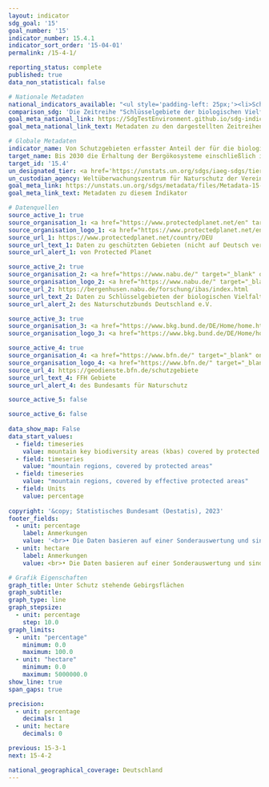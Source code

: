 ```yaml
---
layout: indicator    
sdg_goal: '15'    
goal_number: '15'    
indicator_number: 15.4.1    
indicator_sort_order: '15-04-01'    
permalink: /15-4-1/    

reporting_status: complete    
published: true    
data_non_statistical: false    

# Nationale Metadaten    
national_indicators_available: "<ul style='padding-left: 25px;'><li>Schlüsselgebiete der biologischen Vielfalt in Gebirgen, die unter Schutz stehen</li> <li> Flächen in Gebirgen, die unter Schutz stehen</li> <li> Flächen in Gebirgen, die unter effektivem Schutz stehen</li></ul>"    
comparison_sdg: 'Die Zeitreihe "Schlüsselgebiete der biologischen Vielfalt in Gebirgen, die unter Schutz stehen" entspricht teilweise den globalen Metadaten. Die Zeitreihen "Flächen in Gebirgen, die unter Schutz stehen" und "Flächen in Gebirgen, die unter effektivem Schutz stehen" bieten zusätzliche Informationen.'    
goal_meta_national_link: https://SdgTestEnvironment.github.io/sdg-indicators/public/Meta/15.4.1.pdf
goal_meta_national_link_text: Metadaten zu den dargestellten Zeitreihen    

# Globale Metadaten    
indicator_name: Von Schutzgebieten erfasster Anteil der für die biologische Vielfalt bedeutsamen Gebiete in den Bergen    
target_name: Bis 2030 die Erhaltung der Bergökosysteme einschließlich ihrer biologischen Vielfalt sicherstellen, um ihre Fähigkeit zur Erbringung wesentlichen Nutzens für die nachhaltige Entwicklung zu stärken    
target_id: '15.4'    
un_designated_tier: <a href='https://unstats.un.org/sdgs/iaeg-sdgs/tier-classification/' title='Klicken Sie hier um weitere Informationen zur UN-Tier-Klassifikation zu erhalten.'  target='_blank'>Tier I</a>    
un_custodian_agency: Weltüberwachungszentrum für Naturschutz der Vereinten Nationen (UNEP-WCMC)<br>Umweltprogramm der Vereinten Nationen (UNEP)<br>Internationale Union zur Bewahrung der Natur (IUCN)    
goal_meta_link: https://unstats.un.org/sdgs/metadata/files/Metadata-15-04-01.pdf    
goal_meta_link_text: Metadaten zu diesem Indikator        

# Datenquellen
source_active_1: true
source_organisation_1: <a href="https://www.protectedplanet.net/en" target="_blank" onclick="return confirm_alert('von Protected Planet');"> Protected Planet </a>
source_organisation_logo_1: <a href="https://www.protectedplanet.net/en" target="_blank" onclick="return confirm_alert('von Protected Planet');"><img src="https://g205sdgs.github.io/sdg-indicators/public/OrgImgDe/pp.png" alt="Logo pp" style="height:60px; width:148px"/></a>
source_url_1: https://www.protectedplanet.net/country/DEU
source_url_text_1: Daten zu geschützten Gebieten (nicht auf Deutsch verfügbar)
source_url_alert_1: von Protected Planet

source_active_2: true
source_organisation_2: <a href="https://www.nabu.de/" target="_blank" onclick="return confirm_alert('des Naturschutzbunds Deutschland e.V.');"> NABU – Naturschutzbund Deutschland e.V. </a>
source_organisation_logo_2: <a href="https://www.nabu.de/" target="_blank" onclick="return confirm_alert('des Naturschutzbunds Deutschland e.V.');"><img src="https://g205sdgs.github.io/sdg-indicators/public/OrgImgDe/nabu.png" alt="Logo nabu" style="height:60px; width:148px"/></a>
source_url_2: https://bergenhusen.nabu.de/forschung/ibas/index.html
source_url_text_2: Daten zu Schlüsselgebieten der biologischen Vielfalt
source_url_alert_2: des Naturschutzbunds Deutschland e.V.

source_active_3: true
source_organisation_3: <a href="https://www.bkg.bund.de/DE/Home/home.html" target="_blank" onclick="return confirm_alert('des Bundesamts für Kartographie und Geodäsie');"> Bundesamt für Kartographie und Geodäsie (BKG) </a>
source_organisation_logo_3: <a href="https://www.bkg.bund.de/DE/Home/home.html" target="_blank" onclick="return confirm_alert('des Bundesamts für Kartographie und Geodäsie');"><img src="https://g205sdgs.github.io/sdg-indicators/public/OrgImgDe/bkg.png" alt="Logo bkg" style="height:60px; width:148px"/></a>

source_active_4: true
source_organisation_4: <a href="https://www.bfn.de/" target="_blank" onclick="return confirm_alert('des Bundesamts für Naturschutz');"> Bundesamt für Naturschutz (BfN) </a>
source_organisation_logo_4: <a href="https://www.bfn.de/" target="_blank" onclick="return confirm_alert('des Bundesamts für Naturschutz');"><img src="https://g205sdgs.github.io/sdg-indicators/public/OrgImgDe/bfn.png" alt="Logo bfn" style="height:60px; width:148px"/></a>
source_url_4: https://geodienste.bfn.de/schutzgebiete
source_url_text_4: FFH Gebiete
source_url_alert_4: des Bundesamts für Naturschutz

source_active_5: false

source_active_6: false
    
data_show_map: False    
data_start_values: 
  - field: timeseries
    value: mountain key biodiversity areas (kbas) covered by protected areas
  - field: timeseries
    value: "mountain regions, covered by protected areas"
  - field: timeseries
    value: "mountain regions, covered by effective protected areas"
  - field: Units
    value: percentage    
    
copyright: '&copy; Statistisches Bundesamt (Destatis), 2023'    
footer_fields:
  - unit: percentage
    label: Anmerkungen
    value: '<br>• Die Daten basieren auf einer Sonderauswertung und sind nicht öffentlich zugänglich.<br>• 2010 bis 2021 korrigierte Daten.<br>• Schlüsselgebiete der biologischen Vielfalt in Gebirgen, die unter Schutz stehen: Anteil an der Gesamtfläche der Schlüsselgebiete in Gebirgen.<br>• Fläche in Gebirgen, die unter (effektivem) Schutz steht: Anteil an der gesamten Gebirgsfläche.'
  - unit: hectare
    label: Anmerkungen
    value: <br>• Die Daten basieren auf einer Sonderauswertung und sind nicht öffentlich zugänglich.<br>• 2010 bis 2021 korrigierte Daten.    

# Grafik Eigenschaften    
graph_title: Unter Schutz stehende Gebirgsflächen
graph_subtitle:     
graph_type: line
graph_stepsize: 
  - unit: percentage
    step: 10.0    
graph_limits:
  - unit: "percentage"
    minimum: 0.0
    maximum: 100.0
  - unit: "hectare"
    minimum: 0.0
    maximum: 5000000.0
show_line: true
span_gaps: true

precision:
  - unit: percentage
    decimals: 1
  - unit: hectare
    decimals: 0    

previous: 15-3-1    
next: 15-4-2    

national_geographical_coverage: Deutschland    
---
```


<span></span>
